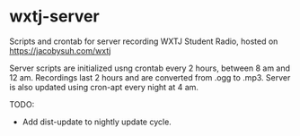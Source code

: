 # wxtj-server
Scripts and crontab for server recording WXTJ Student Radio, hosted on https://jacobysuh.com/wxtj

Server scripts are initialized usng crontab every 2 hours, between 8 am and 12 am. Recordings last 2 hours and are converted from .ogg to .mp3. Server is also updated using cron-apt every night at 4 am.

TODO:
- Add dist-update to nightly update cycle.
